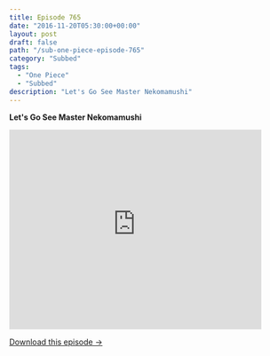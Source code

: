 ```yaml
---
title: Episode 765
date: "2016-11-20T05:30:00+00:00"
layout: post
draft: false
path: "/sub-one-piece-episode-765"
category: "Subbed"
tags:
  - "One Piece"
  - "Subbed"
description: "Let's Go See Master Nekomamushi"
---
```


**Let's Go See Master Nekomamushi**

<iframe width="640" height="360" src="https://www.rapidvideo.com/e/G6FRPGTQ3U" frameborder="0" marginwidth=0 marginheight=0 scrolling=no allowfullscreen style="max-width:90%;"></iframe>

<a href="http://ouo.io/qs/eCodkFEQ?s=https://www.rapidvideo.com/d/G6FRPGTQ3U" class="styled_a">Download this episode →</a>

